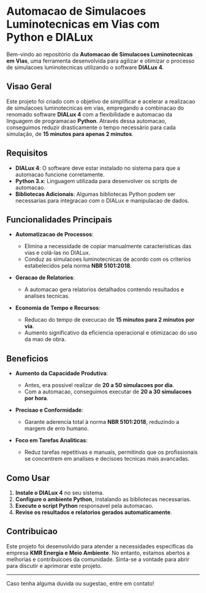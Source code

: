 # Automacao de Simulacoes Luminotecnicas em Vias com Python e DIALux

Bem-vindo ao repositório da **Automacao de Simulacoes Luminotecnicas em Vias**, uma ferramenta desenvolvida para agilizar e otimizar o processo de simulacoes luminotecnicas utilizando o software **DIALux 4**.

## Visao Geral

Este projeto foi criado com o objetivo de simplificar e acelerar a realizacao de simulacoes luminotecnicas em vias, empregando a combinacao do renomado software **DIALux 4** com a flexibilidade e automacao da linguagem de programacao **Python**. Através dessa automacao, conseguimos reduzir drasticamente o tempo necessário para cada simulação, de **15 minutos para apenas 2 minutos**.

## Requisitos

- **DIALux 4**: O software deve estar instalado no sistema para que a automacao funcione corretamente.
- **Python 3.x**: Linguagem utilizada para desenvolver os scripts de automacao.
- **Bibliotecas Adicionais**: Algumas bibliotecas Python podem ser necessarias para integracao com o DIALux e manipulacao de dados.

## Funcionalidades Principais

- **Automatizacao de Processos**:
  - Elimina a necessidade de copiar manualmente caracteristicas das vias e colá-las no DIALux.
  - Conduz as simulacoes luminotecnicas de acordo com os criterios estabelecidos pela norma **NBR 5101:2018**.

- **Geracao de Relatorios**:
  - A automacao gera relatorios detalhados contendo resultados e analises tecnicas.
  
- **Economia de Tempo e Recursos**:
  - Reducao do tempo de execucao de **15 minutos para 2 minutos por via**.
  - Aumento significativo da eficiencia operacional e otimizacao do uso da mao de obra.

## Beneficios

- **Aumento da Capacidade Produtiva**:
  - Antes, era possivel realizar de **20 a 50 simulacoes por dia**.
  - Com a automacao, conseguimos executar de **20 a 30 simulacoes por hora**.
  
- **Precisao e Conformidade**:
  - Garante aderencia total à norma **NBR 5101:2018**, reduzindo a margem de erro humano.

- **Foco em Tarefas Analiticas**:
  - Reduz tarefas repetitivas e manuais, permitindo que os profissionais se concentrem em analises e decisoes tecnicas mais avancadas.

## Como Usar

1. **Instale o DIALux 4** no seu sistema.
2. **Configure o ambiente Python**, instalando as bibliotecas necessarias.
3. **Execute o script Python** responsavel pela automacao.
4. **Revise os resultados e relatorios gerados automaticamente**.

## Contribuicao

Este projeto foi desenvolvido para atender a necessidades especificas da empresa **KMR Energia e Meio Ambiente**. No entanto, estamos abertos a melhorias e contribuicoes da comunidade. Sinta-se a vontade para abrir para discutir e aprimorar este projeto.

---

Caso tenha alguma duvida ou sugestao, entre em contato!


